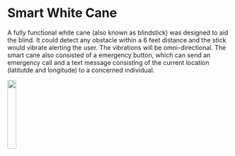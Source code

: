 # Smart White Cane

A fully functional white cane (also known as blindstick) was designed to aid the blind. It could detect any obstacle within a 6 feet distance and the stick would vibrate alerting the user. The vibrations will be omni-directional. The smart cane also consisted of a emergency button, which can send an emergency call and a text message consisting of the current location (latitutde and longitude) to a concerned individual.

<img src=https://user-images.githubusercontent.com/118782915/209234359-814ba41a-d08e-4e09-8cb6-668436a170b2.jpeg width=20% height=20%>


